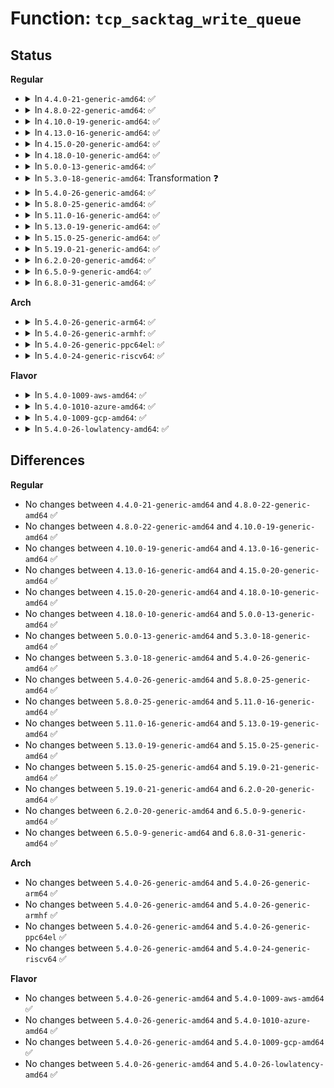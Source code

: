 # Function: <code>tcp_sacktag_write_queue</code>

## Status
<b>Regular</b>
<ul>
<li>
<details>
<summary>In <code>4.4.0-21-generic-amd64</code>: ✅</summary>

```c
int tcp_sacktag_write_queue(struct sock * sk, const struct sk_buff * ack_skb, u32 prior_snd_una, struct tcp_sacktag_state * state)
```

```json
{
  "name": "tcp_sacktag_write_queue",
  "collision_type": "Unique Static",
  "inline_type": "No",
  "funcs": [
    {
      "addr": 18446744071586640688,
      "name": "tcp_sacktag_write_queue",
      "external": false,
      "loc": "net/ipv4/tcp_input.c:1590",
      "file": "net/ipv4/tcp_input.c",
      "inline": "seen, unknown",
      "caller_inline": [],
      "caller_func": [
        "net/ipv4/tcp_input.c:tcp_ack",
        "net/ipv4/tcp_input.c:tcp_ack"
      ]
    }
  ],
  "symbols": [
    {
      "addr": 18446744071586640688,
      "name": "tcp_sacktag_write_queue",
      "section": ".text",
      "bind": "STB_LOCAL",
      "size": 2329
    }
  ]
}
```
</details>
</li>
<li>
<details>
<summary>In <code>4.8.0-22-generic-amd64</code>: ✅</summary>

```c
int tcp_sacktag_write_queue(struct sock * sk, const struct sk_buff * ack_skb, u32 prior_snd_una, struct tcp_sacktag_state * state)
```

```json
{
  "name": "tcp_sacktag_write_queue",
  "collision_type": "Unique Static",
  "inline_type": "No",
  "funcs": [
    {
      "addr": 18446744071587074288,
      "name": "tcp_sacktag_write_queue",
      "external": false,
      "loc": "net/ipv4/tcp_input.c:1598",
      "file": "net/ipv4/tcp_input.c",
      "inline": "seen, unknown",
      "caller_inline": [],
      "caller_func": [
        "net/ipv4/tcp_input.c:tcp_ack",
        "net/ipv4/tcp_input.c:tcp_ack"
      ]
    }
  ],
  "symbols": [
    {
      "addr": 18446744071587074288,
      "name": "tcp_sacktag_write_queue",
      "section": ".text",
      "bind": "STB_LOCAL",
      "size": 2441
    }
  ]
}
```
</details>
</li>
<li>
<details>
<summary>In <code>4.10.0-19-generic-amd64</code>: ✅</summary>

```c
int tcp_sacktag_write_queue(struct sock * sk, const struct sk_buff * ack_skb, u32 prior_snd_una, struct tcp_sacktag_state * state)
```

```json
{
  "name": "tcp_sacktag_write_queue",
  "collision_type": "Unique Static",
  "inline_type": "No",
  "funcs": [
    {
      "addr": 18446744071587272992,
      "name": "tcp_sacktag_write_queue",
      "external": false,
      "loc": "net/ipv4/tcp_input.c:1645",
      "file": "net/ipv4/tcp_input.c",
      "inline": "seen, unknown",
      "caller_inline": [],
      "caller_func": [
        "net/ipv4/tcp_input.c:tcp_ack",
        "net/ipv4/tcp_input.c:tcp_ack"
      ]
    }
  ],
  "symbols": [
    {
      "addr": 18446744071587272992,
      "name": "tcp_sacktag_write_queue",
      "section": ".text",
      "bind": "STB_LOCAL",
      "size": 2449
    }
  ]
}
```
</details>
</li>
<li>
<details>
<summary>In <code>4.13.0-16-generic-amd64</code>: ✅</summary>

```c
int tcp_sacktag_write_queue(struct sock * sk, const struct sk_buff * ack_skb, u32 prior_snd_una, struct tcp_sacktag_state * state)
```

```json
{
  "name": "tcp_sacktag_write_queue",
  "collision_type": "Unique Static",
  "inline_type": "No",
  "funcs": [
    {
      "addr": 18446744071587405360,
      "name": "tcp_sacktag_write_queue",
      "external": false,
      "loc": "net/ipv4/tcp_input.c:1651",
      "file": "net/ipv4/tcp_input.c",
      "inline": "seen, unknown",
      "caller_inline": [],
      "caller_func": [
        "net/ipv4/tcp_input.c:tcp_ack",
        "net/ipv4/tcp_input.c:tcp_ack"
      ]
    }
  ],
  "symbols": [
    {
      "addr": 18446744071587405360,
      "name": "tcp_sacktag_write_queue",
      "section": ".text",
      "bind": "STB_LOCAL",
      "size": 2315
    }
  ]
}
```
</details>
</li>
<li>
<details>
<summary>In <code>4.15.0-20-generic-amd64</code>: ✅</summary>

```c
int tcp_sacktag_write_queue(struct sock * sk, const struct sk_buff * ack_skb, u32 prior_snd_una, struct tcp_sacktag_state * state)
```

```json
{
  "name": "tcp_sacktag_write_queue",
  "collision_type": "Unique Static",
  "inline_type": "No",
  "funcs": [
    {
      "addr": 18446744071587926096,
      "name": "tcp_sacktag_write_queue",
      "external": false,
      "loc": "net/ipv4/tcp_input.c:1625",
      "file": "net/ipv4/tcp_input.c",
      "inline": "seen, unknown",
      "caller_inline": [],
      "caller_func": [
        "net/ipv4/tcp_input.c:tcp_ack",
        "net/ipv4/tcp_input.c:tcp_ack"
      ]
    }
  ],
  "symbols": [
    {
      "addr": 18446744071587926096,
      "name": "tcp_sacktag_write_queue",
      "section": ".text",
      "bind": "STB_LOCAL",
      "size": 2131
    }
  ]
}
```
</details>
</li>
<li>
<details>
<summary>In <code>4.18.0-10-generic-amd64</code>: ✅</summary>

```c
int tcp_sacktag_write_queue(struct sock * sk, const struct sk_buff * ack_skb, u32 prior_snd_una, struct tcp_sacktag_state * state)
```

```json
{
  "name": "tcp_sacktag_write_queue",
  "collision_type": "Unique Static",
  "inline_type": "No",
  "funcs": [
    {
      "addr": 18446744071588275072,
      "name": "tcp_sacktag_write_queue",
      "external": false,
      "loc": "net/ipv4/tcp_input.c:1649",
      "file": "net/ipv4/tcp_input.c",
      "inline": "seen, unknown",
      "caller_inline": [],
      "caller_func": [
        "net/ipv4/tcp_input.c:tcp_ack",
        "net/ipv4/tcp_input.c:tcp_ack"
      ]
    }
  ],
  "symbols": [
    {
      "addr": 18446744071588275072,
      "name": "tcp_sacktag_write_queue",
      "section": ".text",
      "bind": "STB_LOCAL",
      "size": 2123
    }
  ]
}
```
</details>
</li>
<li>
<details>
<summary>In <code>5.0.0-13-generic-amd64</code>: ✅</summary>

```c
int tcp_sacktag_write_queue(struct sock * sk, const struct sk_buff * ack_skb, u32 prior_snd_una, struct tcp_sacktag_state * state)
```

```json
{
  "name": "tcp_sacktag_write_queue",
  "collision_type": "Unique Static",
  "inline_type": "No",
  "funcs": [
    {
      "addr": 18446744071588463744,
      "name": "tcp_sacktag_write_queue",
      "external": false,
      "loc": "net/ipv4/tcp_input.c:1635",
      "file": "net/ipv4/tcp_input.c",
      "inline": "seen, unknown",
      "caller_inline": [],
      "caller_func": [
        "net/ipv4/tcp_input.c:tcp_ack",
        "net/ipv4/tcp_input.c:tcp_ack"
      ]
    }
  ],
  "symbols": [
    {
      "addr": 18446744071588463744,
      "name": "tcp_sacktag_write_queue",
      "section": ".text",
      "bind": "STB_LOCAL",
      "size": 2139
    }
  ]
}
```
</details>
</li>
<li>
<details>
<summary>In <code>5.3.0-18-generic-amd64</code>: Transformation ❓</summary>

```c
int tcp_sacktag_write_queue(struct sock * sk, const struct sk_buff * ack_skb, u32 prior_snd_una, struct tcp_sacktag_state * state)
```

```json
{
  "name": "tcp_sacktag_write_queue",
  "collision_type": "Unique Static",
  "inline_type": "No",
  "funcs": [
    {
      "addr": 0,
      "name": "tcp_sacktag_write_queue",
      "external": false,
      "loc": "net/ipv4/tcp_input.c:1656",
      "file": "net/ipv4/tcp_input.c",
      "inline": "seen, unknown",
      "caller_inline": [],
      "caller_func": [
        "net/ipv4/tcp_input.c:tcp_ack",
        "net/ipv4/tcp_input.c:tcp_ack"
      ]
    }
  ],
  "symbols": [
    {
      "addr": 18446744071588870192,
      "name": "tcp_sacktag_write_queue",
      "section": ".text",
      "bind": "STB_LOCAL",
      "size": 2119
    },
    {
      "addr": 18446744071588904850,
      "name": "tcp_sacktag_write_queue.cold",
      "section": ".text",
      "bind": "STB_LOCAL",
      "size": 109
    }
  ]
}
```
</details>
</li>
<li>
<details>
<summary>In <code>5.4.0-26-generic-amd64</code>: ✅</summary>

```c
int tcp_sacktag_write_queue(struct sock * sk, const struct sk_buff * ack_skb, u32 prior_snd_una, struct tcp_sacktag_state * state)
```

```json
{
  "name": "tcp_sacktag_write_queue",
  "collision_type": "Unique Static",
  "inline_type": "No",
  "funcs": [
    {
      "addr": 18446744071589094768,
      "name": "tcp_sacktag_write_queue",
      "external": false,
      "loc": "net/ipv4/tcp_input.c:1659",
      "file": "net/ipv4/tcp_input.c",
      "inline": "seen, unknown",
      "caller_inline": [],
      "caller_func": [
        "net/ipv4/tcp_input.c:tcp_ack",
        "net/ipv4/tcp_input.c:tcp_ack"
      ]
    }
  ],
  "symbols": [
    {
      "addr": 18446744071589094768,
      "name": "tcp_sacktag_write_queue",
      "section": ".text",
      "bind": "STB_LOCAL",
      "size": 2188
    }
  ]
}
```
</details>
</li>
<li>
<details>
<summary>In <code>5.8.0-25-generic-amd64</code>: ✅</summary>

```c
int tcp_sacktag_write_queue(struct sock * sk, const struct sk_buff * ack_skb, u32 prior_snd_una, struct tcp_sacktag_state * state)
```

```json
{
  "name": "tcp_sacktag_write_queue",
  "collision_type": "Unique Static",
  "inline_type": "No",
  "funcs": [
    {
      "addr": 18446744071590075984,
      "name": "tcp_sacktag_write_queue",
      "external": false,
      "loc": "net/ipv4/tcp_input.c:1661",
      "file": "net/ipv4/tcp_input.c",
      "inline": "seen, unknown",
      "caller_inline": [],
      "caller_func": [
        "net/ipv4/tcp_input.c:tcp_ack",
        "net/ipv4/tcp_input.c:tcp_ack"
      ]
    }
  ],
  "symbols": [
    {
      "addr": 18446744071590075984,
      "name": "tcp_sacktag_write_queue",
      "section": ".text",
      "bind": "STB_LOCAL",
      "size": 2167
    }
  ]
}
```
</details>
</li>
<li>
<details>
<summary>In <code>5.11.0-16-generic-amd64</code>: ✅</summary>

```c
int tcp_sacktag_write_queue(struct sock * sk, const struct sk_buff * ack_skb, u32 prior_snd_una, struct tcp_sacktag_state * state)
```

```json
{
  "name": "tcp_sacktag_write_queue",
  "collision_type": "Unique Static",
  "inline_type": "No",
  "funcs": [
    {
      "addr": 18446744071590121904,
      "name": "tcp_sacktag_write_queue",
      "external": false,
      "loc": "net/ipv4/tcp_input.c:1767",
      "file": "net/ipv4/tcp_input.c",
      "inline": "seen, unknown",
      "caller_inline": [],
      "caller_func": [
        "net/ipv4/tcp_input.c:tcp_ack",
        "net/ipv4/tcp_input.c:tcp_ack"
      ]
    }
  ],
  "symbols": [
    {
      "addr": 18446744071590121904,
      "name": "tcp_sacktag_write_queue",
      "section": ".text",
      "bind": "STB_LOCAL",
      "size": 1949
    }
  ]
}
```
</details>
</li>
<li>
<details>
<summary>In <code>5.13.0-19-generic-amd64</code>: ✅</summary>

```c
int tcp_sacktag_write_queue(struct sock * sk, const struct sk_buff * ack_skb, u32 prior_snd_una, struct tcp_sacktag_state * state)
```

```json
{
  "name": "tcp_sacktag_write_queue",
  "collision_type": "Unique Static",
  "inline_type": "No",
  "funcs": [
    {
      "addr": 18446744071590035808,
      "name": "tcp_sacktag_write_queue",
      "external": false,
      "loc": "net/ipv4/tcp_input.c:1767",
      "file": "net/ipv4/tcp_input.c",
      "inline": "seen, unknown",
      "caller_inline": [],
      "caller_func": [
        "net/ipv4/tcp_input.c:tcp_ack",
        "net/ipv4/tcp_input.c:tcp_ack"
      ]
    }
  ],
  "symbols": [
    {
      "addr": 18446744071590035808,
      "name": "tcp_sacktag_write_queue",
      "section": ".text",
      "bind": "STB_LOCAL",
      "size": 1950
    }
  ]
}
```
</details>
</li>
<li>
<details>
<summary>In <code>5.15.0-25-generic-amd64</code>: ✅</summary>

```c
int tcp_sacktag_write_queue(struct sock * sk, const struct sk_buff * ack_skb, u32 prior_snd_una, struct tcp_sacktag_state * state)
```

```json
{
  "name": "tcp_sacktag_write_queue",
  "collision_type": "Unique Static",
  "inline_type": "No",
  "funcs": [
    {
      "addr": 18446744071590807104,
      "name": "tcp_sacktag_write_queue",
      "external": false,
      "loc": "net/ipv4/tcp_input.c:1801",
      "file": "net/ipv4/tcp_input.c",
      "inline": "seen, unknown",
      "caller_inline": [],
      "caller_func": [
        "net/ipv4/tcp_input.c:tcp_ack",
        "net/ipv4/tcp_input.c:tcp_ack"
      ]
    }
  ],
  "symbols": [
    {
      "addr": 18446744071590807104,
      "name": "tcp_sacktag_write_queue",
      "section": ".text",
      "bind": "STB_LOCAL",
      "size": 3489
    }
  ]
}
```
</details>
</li>
<li>
<details>
<summary>In <code>5.19.0-21-generic-amd64</code>: ✅</summary>

```c
int tcp_sacktag_write_queue(struct sock * sk, const struct sk_buff * ack_skb, u32 prior_snd_una, struct tcp_sacktag_state * state)
```

```json
{
  "name": "tcp_sacktag_write_queue",
  "collision_type": "Unique Static",
  "inline_type": "No",
  "funcs": [
    {
      "addr": 18446744071592441792,
      "name": "tcp_sacktag_write_queue",
      "external": false,
      "loc": "net/ipv4/tcp_input.c:1810",
      "file": "net/ipv4/tcp_input.c",
      "inline": "seen, unknown",
      "caller_inline": [],
      "caller_func": [
        "net/ipv4/tcp_input.c:tcp_ack",
        "net/ipv4/tcp_input.c:tcp_ack"
      ]
    }
  ],
  "symbols": [
    {
      "addr": 18446744071592441792,
      "name": "tcp_sacktag_write_queue",
      "section": ".text",
      "bind": "STB_LOCAL",
      "size": 3582
    }
  ]
}
```
</details>
</li>
<li>
<details>
<summary>In <code>6.2.0-20-generic-amd64</code>: ✅</summary>

```c
int tcp_sacktag_write_queue(struct sock * sk, const struct sk_buff * ack_skb, u32 prior_snd_una, struct tcp_sacktag_state * state)
```

```json
{
  "name": "tcp_sacktag_write_queue",
  "collision_type": "Unique Static",
  "inline_type": "No",
  "funcs": [
    {
      "addr": 18446744071594295920,
      "name": "tcp_sacktag_write_queue",
      "external": false,
      "loc": "net/ipv4/tcp_input.c:1809",
      "file": "net/ipv4/tcp_input.c",
      "inline": "seen, unknown",
      "caller_inline": [],
      "caller_func": [
        "net/ipv4/tcp_input.c:tcp_ack",
        "net/ipv4/tcp_input.c:tcp_ack"
      ]
    }
  ],
  "symbols": [
    {
      "addr": 18446744071594295920,
      "name": "tcp_sacktag_write_queue",
      "section": ".text",
      "bind": "STB_LOCAL",
      "size": 3582
    }
  ]
}
```
</details>
</li>
<li>
<details>
<summary>In <code>6.5.0-9-generic-amd64</code>: ✅</summary>

```c
int tcp_sacktag_write_queue(struct sock * sk, const struct sk_buff * ack_skb, u32 prior_snd_una, struct tcp_sacktag_state * state)
```

```json
{
  "name": "tcp_sacktag_write_queue",
  "collision_type": "Unique Static",
  "inline_type": "No",
  "funcs": [
    {
      "addr": 18446744071594682080,
      "name": "tcp_sacktag_write_queue",
      "external": false,
      "loc": "net/ipv4/tcp_input.c:1808",
      "file": "net/ipv4/tcp_input.c",
      "inline": "seen, unknown",
      "caller_inline": [],
      "caller_func": [
        "net/ipv4/tcp_input.c:tcp_ack",
        "net/ipv4/tcp_input.c:tcp_ack"
      ]
    }
  ],
  "symbols": [
    {
      "addr": 18446744071594682080,
      "name": "tcp_sacktag_write_queue",
      "section": ".text",
      "bind": "STB_LOCAL",
      "size": 3596
    }
  ]
}
```
</details>
</li>
<li>
<details>
<summary>In <code>6.8.0-31-generic-amd64</code>: ✅</summary>

```c
int tcp_sacktag_write_queue(struct sock * sk, const struct sk_buff * ack_skb, u32 prior_snd_una, struct tcp_sacktag_state * state)
```

```json
{
  "name": "tcp_sacktag_write_queue",
  "collision_type": "Unique Static",
  "inline_type": "No",
  "funcs": [
    {
      "addr": 18446744071595486896,
      "name": "tcp_sacktag_write_queue",
      "external": false,
      "loc": "net/ipv4/tcp_input.c:1842",
      "file": "net/ipv4/tcp_input.c",
      "inline": "seen, unknown",
      "caller_inline": [],
      "caller_func": [
        "net/ipv4/tcp_input.c:tcp_ack",
        "net/ipv4/tcp_input.c:tcp_ack"
      ]
    }
  ],
  "symbols": [
    {
      "addr": 18446744071595486896,
      "name": "tcp_sacktag_write_queue",
      "section": ".text",
      "bind": "STB_LOCAL",
      "size": 3596
    }
  ]
}
```
</details>
</li>
</ul>
<b>Arch</b>
<ul>
<li>
<details>
<summary>In <code>5.4.0-26-generic-arm64</code>: ✅</summary>

```c
int tcp_sacktag_write_queue(struct sock * sk, const struct sk_buff * ack_skb, u32 prior_snd_una, struct tcp_sacktag_state * state)
```

```json
{
  "name": "tcp_sacktag_write_queue",
  "collision_type": "Unique Static",
  "inline_type": "No",
  "funcs": [
    {
      "addr": 18446603336502717792,
      "name": "tcp_sacktag_write_queue",
      "external": false,
      "loc": "net/ipv4/tcp_input.c:1659",
      "file": "net/ipv4/tcp_input.c",
      "inline": "seen, unknown",
      "caller_inline": [],
      "caller_func": [
        "net/ipv4/tcp_input.c:tcp_ack",
        "net/ipv4/tcp_input.c:tcp_ack"
      ]
    }
  ],
  "symbols": [
    {
      "addr": 18446603336502717792,
      "name": "tcp_sacktag_write_queue",
      "section": ".text",
      "bind": "STB_LOCAL",
      "size": 2228
    }
  ]
}
```
</details>
</li>
<li>
<details>
<summary>In <code>5.4.0-26-generic-armhf</code>: ✅</summary>

```c
int tcp_sacktag_write_queue(struct sock * sk, const struct sk_buff * ack_skb, u32 prior_snd_una, struct tcp_sacktag_state * state)
```

```json
{
  "name": "tcp_sacktag_write_queue",
  "collision_type": "Unique Static",
  "inline_type": "No",
  "funcs": [
    {
      "addr": 3235423332,
      "name": "tcp_sacktag_write_queue",
      "external": false,
      "loc": "net/ipv4/tcp_input.c:1659",
      "file": "net/ipv4/tcp_input.c",
      "inline": "seen, unknown",
      "caller_inline": [],
      "caller_func": [
        "net/ipv4/tcp_input.c:tcp_ack",
        "net/ipv4/tcp_input.c:tcp_ack"
      ]
    }
  ],
  "symbols": [
    {
      "addr": 3235423332,
      "name": "tcp_sacktag_write_queue",
      "section": ".text",
      "bind": "STB_LOCAL",
      "size": 2592
    }
  ]
}
```
</details>
</li>
<li>
<details>
<summary>In <code>5.4.0-26-generic-ppc64el</code>: ✅</summary>

```c
int tcp_sacktag_write_queue(struct sock * sk, const struct sk_buff * ack_skb, u32 prior_snd_una, struct tcp_sacktag_state * state)
```

```json
{
  "name": "tcp_sacktag_write_queue",
  "collision_type": "Unique Static",
  "inline_type": "No",
  "funcs": [
    {
      "addr": 13835058055296327904,
      "name": "tcp_sacktag_write_queue",
      "external": false,
      "loc": "net/ipv4/tcp_input.c:1659",
      "file": "net/ipv4/tcp_input.c",
      "inline": "seen, unknown",
      "caller_inline": [],
      "caller_func": [
        "net/ipv4/tcp_input.c:tcp_ack",
        "net/ipv4/tcp_input.c:tcp_ack"
      ]
    }
  ],
  "symbols": [
    {
      "addr": 13835058055296327904,
      "name": "tcp_sacktag_write_queue",
      "section": ".text",
      "bind": "STB_LOCAL",
      "size": 2792
    }
  ]
}
```
</details>
</li>
<li>
<details>
<summary>In <code>5.4.0-24-generic-riscv64</code>: ✅</summary>

```c
int tcp_sacktag_write_queue(struct sock * sk, const struct sk_buff * ack_skb, u32 prior_snd_una, struct tcp_sacktag_state * state)
```

```json
{
  "name": "tcp_sacktag_write_queue",
  "collision_type": "Unique Static",
  "inline_type": "No",
  "funcs": [
    {
      "addr": 18446743936278839778,
      "name": "tcp_sacktag_write_queue",
      "external": false,
      "loc": "net/ipv4/tcp_input.c:1659",
      "file": "net/ipv4/tcp_input.c",
      "inline": "seen, unknown",
      "caller_inline": [],
      "caller_func": [
        "net/ipv4/tcp_input.c:tcp_ack",
        "net/ipv4/tcp_input.c:tcp_ack"
      ]
    }
  ],
  "symbols": [
    {
      "addr": 18446743936278839778,
      "name": "tcp_sacktag_write_queue",
      "section": ".text",
      "bind": "STB_LOCAL",
      "size": 1888
    }
  ]
}
```
</details>
</li>
</ul>
<b>Flavor</b>
<ul>
<li>
<details>
<summary>In <code>5.4.0-1009-aws-amd64</code>: ✅</summary>

```c
int tcp_sacktag_write_queue(struct sock * sk, const struct sk_buff * ack_skb, u32 prior_snd_una, struct tcp_sacktag_state * state)
```

```json
{
  "name": "tcp_sacktag_write_queue",
  "collision_type": "Unique Static",
  "inline_type": "No",
  "funcs": [
    {
      "addr": 18446744071588701152,
      "name": "tcp_sacktag_write_queue",
      "external": false,
      "loc": "net/ipv4/tcp_input.c:1659",
      "file": "net/ipv4/tcp_input.c",
      "inline": "seen, unknown",
      "caller_inline": [],
      "caller_func": [
        "net/ipv4/tcp_input.c:tcp_ack",
        "net/ipv4/tcp_input.c:tcp_ack"
      ]
    }
  ],
  "symbols": [
    {
      "addr": 18446744071588701152,
      "name": "tcp_sacktag_write_queue",
      "section": ".text",
      "bind": "STB_LOCAL",
      "size": 2188
    }
  ]
}
```
</details>
</li>
<li>
<details>
<summary>In <code>5.4.0-1010-azure-amd64</code>: ✅</summary>

```c
int tcp_sacktag_write_queue(struct sock * sk, const struct sk_buff * ack_skb, u32 prior_snd_una, struct tcp_sacktag_state * state)
```

```json
{
  "name": "tcp_sacktag_write_queue",
  "collision_type": "Unique Static",
  "inline_type": "No",
  "funcs": [
    {
      "addr": 18446744071588413136,
      "name": "tcp_sacktag_write_queue",
      "external": false,
      "loc": "net/ipv4/tcp_input.c:1659",
      "file": "net/ipv4/tcp_input.c",
      "inline": "seen, unknown",
      "caller_inline": [],
      "caller_func": [
        "net/ipv4/tcp_input.c:tcp_ack",
        "net/ipv4/tcp_input.c:tcp_ack"
      ]
    }
  ],
  "symbols": [
    {
      "addr": 18446744071588413136,
      "name": "tcp_sacktag_write_queue",
      "section": ".text",
      "bind": "STB_LOCAL",
      "size": 2188
    }
  ]
}
```
</details>
</li>
<li>
<details>
<summary>In <code>5.4.0-1009-gcp-amd64</code>: ✅</summary>

```c
int tcp_sacktag_write_queue(struct sock * sk, const struct sk_buff * ack_skb, u32 prior_snd_una, struct tcp_sacktag_state * state)
```

```json
{
  "name": "tcp_sacktag_write_queue",
  "collision_type": "Unique Static",
  "inline_type": "No",
  "funcs": [
    {
      "addr": 18446744071589137328,
      "name": "tcp_sacktag_write_queue",
      "external": false,
      "loc": "net/ipv4/tcp_input.c:1659",
      "file": "net/ipv4/tcp_input.c",
      "inline": "seen, unknown",
      "caller_inline": [],
      "caller_func": [
        "net/ipv4/tcp_input.c:tcp_ack",
        "net/ipv4/tcp_input.c:tcp_ack"
      ]
    }
  ],
  "symbols": [
    {
      "addr": 18446744071589137328,
      "name": "tcp_sacktag_write_queue",
      "section": ".text",
      "bind": "STB_LOCAL",
      "size": 2188
    }
  ]
}
```
</details>
</li>
<li>
<details>
<summary>In <code>5.4.0-26-lowlatency-amd64</code>: ✅</summary>

```c
int tcp_sacktag_write_queue(struct sock * sk, const struct sk_buff * ack_skb, u32 prior_snd_una, struct tcp_sacktag_state * state)
```

```json
{
  "name": "tcp_sacktag_write_queue",
  "collision_type": "Unique Static",
  "inline_type": "No",
  "funcs": [
    {
      "addr": 18446744071589177152,
      "name": "tcp_sacktag_write_queue",
      "external": false,
      "loc": "net/ipv4/tcp_input.c:1659",
      "file": "net/ipv4/tcp_input.c",
      "inline": "seen, unknown",
      "caller_inline": [],
      "caller_func": [
        "net/ipv4/tcp_input.c:tcp_ack",
        "net/ipv4/tcp_input.c:tcp_ack"
      ]
    }
  ],
  "symbols": [
    {
      "addr": 18446744071589177152,
      "name": "tcp_sacktag_write_queue",
      "section": ".text",
      "bind": "STB_LOCAL",
      "size": 2188
    }
  ]
}
```
</details>
</li>
</ul>

## Differences
<b>Regular</b>
<ul>
<li>
No changes between <code>4.4.0-21-generic-amd64</code> and <code>4.8.0-22-generic-amd64</code> ✅
</li>
<li>
No changes between <code>4.8.0-22-generic-amd64</code> and <code>4.10.0-19-generic-amd64</code> ✅
</li>
<li>
No changes between <code>4.10.0-19-generic-amd64</code> and <code>4.13.0-16-generic-amd64</code> ✅
</li>
<li>
No changes between <code>4.13.0-16-generic-amd64</code> and <code>4.15.0-20-generic-amd64</code> ✅
</li>
<li>
No changes between <code>4.15.0-20-generic-amd64</code> and <code>4.18.0-10-generic-amd64</code> ✅
</li>
<li>
No changes between <code>4.18.0-10-generic-amd64</code> and <code>5.0.0-13-generic-amd64</code> ✅
</li>
<li>
No changes between <code>5.0.0-13-generic-amd64</code> and <code>5.3.0-18-generic-amd64</code> ✅
</li>
<li>
No changes between <code>5.3.0-18-generic-amd64</code> and <code>5.4.0-26-generic-amd64</code> ✅
</li>
<li>
No changes between <code>5.4.0-26-generic-amd64</code> and <code>5.8.0-25-generic-amd64</code> ✅
</li>
<li>
No changes between <code>5.8.0-25-generic-amd64</code> and <code>5.11.0-16-generic-amd64</code> ✅
</li>
<li>
No changes between <code>5.11.0-16-generic-amd64</code> and <code>5.13.0-19-generic-amd64</code> ✅
</li>
<li>
No changes between <code>5.13.0-19-generic-amd64</code> and <code>5.15.0-25-generic-amd64</code> ✅
</li>
<li>
No changes between <code>5.15.0-25-generic-amd64</code> and <code>5.19.0-21-generic-amd64</code> ✅
</li>
<li>
No changes between <code>5.19.0-21-generic-amd64</code> and <code>6.2.0-20-generic-amd64</code> ✅
</li>
<li>
No changes between <code>6.2.0-20-generic-amd64</code> and <code>6.5.0-9-generic-amd64</code> ✅
</li>
<li>
No changes between <code>6.5.0-9-generic-amd64</code> and <code>6.8.0-31-generic-amd64</code> ✅
</li>
</ul>
<b>Arch</b>
<ul>
<li>
No changes between <code>5.4.0-26-generic-amd64</code> and <code>5.4.0-26-generic-arm64</code> ✅
</li>
<li>
No changes between <code>5.4.0-26-generic-amd64</code> and <code>5.4.0-26-generic-armhf</code> ✅
</li>
<li>
No changes between <code>5.4.0-26-generic-amd64</code> and <code>5.4.0-26-generic-ppc64el</code> ✅
</li>
<li>
No changes between <code>5.4.0-26-generic-amd64</code> and <code>5.4.0-24-generic-riscv64</code> ✅
</li>
</ul>
<b>Flavor</b>
<ul>
<li>
No changes between <code>5.4.0-26-generic-amd64</code> and <code>5.4.0-1009-aws-amd64</code> ✅
</li>
<li>
No changes between <code>5.4.0-26-generic-amd64</code> and <code>5.4.0-1010-azure-amd64</code> ✅
</li>
<li>
No changes between <code>5.4.0-26-generic-amd64</code> and <code>5.4.0-1009-gcp-amd64</code> ✅
</li>
<li>
No changes between <code>5.4.0-26-generic-amd64</code> and <code>5.4.0-26-lowlatency-amd64</code> ✅
</li>
</ul>
